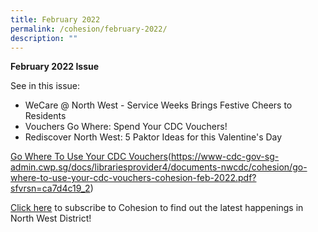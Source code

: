 ```yaml
---
title: February 2022
permalink: /cohesion/february-2022/
description: ""
---
```

**February 2022 Issue** 

See in this issue:

*   WeCare @ North West - Service Weeks Brings Festive Cheers to Residents
*   Vouchers Go Where: Spend Your CDC Vouchers!
*   Rediscover North West: 5 Paktor Ideas for this Valentine's Day

[Go Where To Use Your CDC Vouchers](https://go.gov.sg/cohesion-feb-2022)(https://www-cdc-gov-sg-admin.cwp.sg/docs/librariesprovider4/documents-nwcdc/cohesion/go-where-to-use-your-cdc-vouchers-cohesion-feb-2022.pdf?sfvrsn=ca7d4c19_2)

[Click here](https://form.gov.sg/#!/630866290405b700128d6e53) to subscribe to Cohesion to find out the latest happenings in North West District!